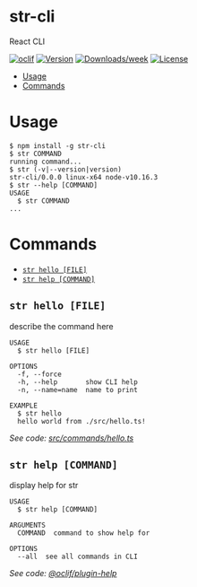 str-cli
=======

React CLI

[![oclif](https://img.shields.io/badge/cli-oclif-brightgreen.svg)](https://oclif.io)
[![Version](https://img.shields.io/npm/v/str-cli.svg)](https://npmjs.org/package/str-cli)
[![Downloads/week](https://img.shields.io/npm/dw/str-cli.svg)](https://npmjs.org/package/str-cli)
[![License](https://img.shields.io/npm/l/str-cli.svg)](https://github.com/makhataibar/str-cli/blob/master/package.json)

<!-- toc -->
* [Usage](#usage)
* [Commands](#commands)
<!-- tocstop -->
# Usage
<!-- usage -->
```sh-session
$ npm install -g str-cli
$ str COMMAND
running command...
$ str (-v|--version|version)
str-cli/0.0.0 linux-x64 node-v10.16.3
$ str --help [COMMAND]
USAGE
  $ str COMMAND
...
```
<!-- usagestop -->
# Commands
<!-- commands -->
* [`str hello [FILE]`](#str-hello-file)
* [`str help [COMMAND]`](#str-help-command)

## `str hello [FILE]`

describe the command here

```
USAGE
  $ str hello [FILE]

OPTIONS
  -f, --force
  -h, --help       show CLI help
  -n, --name=name  name to print

EXAMPLE
  $ str hello
  hello world from ./src/hello.ts!
```

_See code: [src/commands/hello.ts](https://github.com/makhataibar/str-cli/blob/v0.0.0/src/commands/hello.ts)_

## `str help [COMMAND]`

display help for str

```
USAGE
  $ str help [COMMAND]

ARGUMENTS
  COMMAND  command to show help for

OPTIONS
  --all  see all commands in CLI
```

_See code: [@oclif/plugin-help](https://github.com/oclif/plugin-help/blob/v2.2.1/src/commands/help.ts)_
<!-- commandsstop -->
